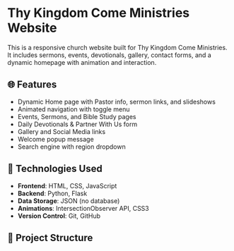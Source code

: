 # Thy Kingdom Come Ministries Website

This is a responsive church website built for Thy Kingdom Come Ministries. It includes sermons, events, devotionals, gallery, contact forms, and a dynamic homepage with animation and interaction.

## 🌐 Features

- Dynamic Home page with Pastor info, sermon links, and slideshows
- Animated navigation with toggle menu
- Events, Sermons, and Bible Study pages
- Daily Devotionals & Partner With Us form
- Gallery and Social Media links
- Welcome popup message
- Search engine with region dropdown

## 🔧 Technologies Used

- **Frontend**: HTML, CSS, JavaScript
- **Backend**: Python, Flask
- **Data Storage**: JSON (no database)
- **Animations**: IntersectionObserver API, CSS3
- **Version Control**: Git, GitHub

## 📁 Project Structure

